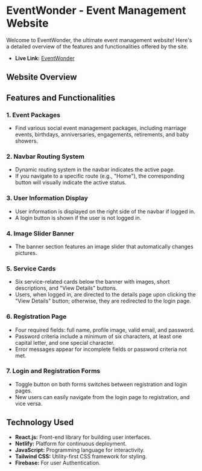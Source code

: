 # EventWonder - Event Management Website

Welcome to EventWonder, the ultimate event management website! Here's a detailed overview of the features and functionalities offered by the site.

-  **Live Link:** [EventWonder](https://event-management-msp.netlify.app)

## Website Overview

## Features and Functionalities

### 1. Event Packages

-  Find various social event management packages, including marriage events, birthdays, anniversaries, engagements, retirements, and baby showers.

### 2. Navbar Routing System

-  Dynamic routing system in the navbar indicates the active page.
-  If you navigate to a specific route (e.g., "Home"), the corresponding button will visually indicate the active status.

### 3. User Information Display

-  User information is displayed on the right side of the navbar if logged in.
-  A login button is shown if the user is not logged in.

### 4. Image Slider Banner

-  The banner section features an image slider that automatically changes pictures.

### 5. Service Cards

-  Six service-related cards below the banner with images, short descriptions, and "View Details" buttons.
-  Users, when logged in, are directed to the details page upon clicking the "View Details" button; otherwise, they are redirected to the login page.

### 6. Registration Page

-  Four required fields: full name, profile image, valid email, and password.
-  Password criteria include a minimum of six characters, at least one capital letter, and one special character.
-  Error messages appear for incomplete fields or password criteria not met.

### 7. Login and Registration Forms

-  Toggle button on both forms switches between registration and login pages.
-  New users can easily navigate from the login page to registration, and vice versa.

## Technology Used

-  **React.js:** Front-end library for building user interfaces.
-  **Netlify:** Platform for continuous deployment.
-  **JavaScript:** Programming language for interactivity.
-  **Tailwind CSS:** Utility-first CSS framework for styling.
-  **Firebase:** For user Authentication.

<!-- ### Website Name: [EventWonder](https://event-management-msp.netlify.app/)
### website Live Link: https://event-management-msp.netlify.app

### Features and Functionalities of This Website:

This is an event management website where people can find different types of social event management packages, such as marriage event organizing, birthdays, anniversaries, engagements, retirements, and baby showers.

- In this website's navbar, there is an active routing system. For example, if I go to the "Home" route, the "Home" button will appear differently compared to others, indicating that it's the active page.

- On the right side of the navbar, there will be user information displayed if the user is logged in. If the user isn't logged in, a login button will be shown by default.

- The banner section is not static; it's an image slider banner that automatically changes the banner picture.

- Below the banner, there are six service-related cards, each featuring an image, a short description, and a "View Details" button. If people click the "View Details" button, it will redirect them to the details page. If the user is logged in, they will be taken directly to the details page. If the user is not logged in, they will be redirected to the login page.

- After logging in, users will be redirected to the page they originally intended to visit.

- In the registration page, there are four fields to fill out: full name, profile image, valid email, and password. Users must complete all the fields; otherwise, they will receive an error message. Additionally, if the user doesn't meet the password criteria, such as having a minimum of six characters with at least one capital letter and one special character, they will see an error message below the password field.

- On the registration and login forms, there is a toggle button. If a new user clicks it, the login page will redirect to the registration page. If a user already has an account, clicking the toggle button will redirect to the login page. -->
